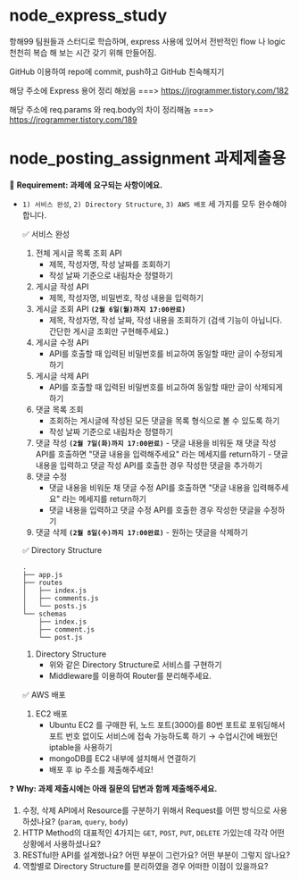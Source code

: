 # node_express_study

항해99 팀원들과 스터디로 학습하며, express 사용에 있어서 전반적인 flow 나 logic 천천히 복습 해 보는 시간 갖기 위해 만들어짐.

GitHub 이용하여 repo에 commit, push하고 GitHub 친숙해지기

해당 주소에 Express 용어 정리 해놨음 ===> https://jrogrammer.tistory.com/182

해당 주소에 req.params 와 req.body의 차이 정리해놈 ===> https://jrogrammer.tistory.com/189

# node_posting_assignment 과제제출용

🚩 **Requirement: 과제에 요구되는 사항이에요.**

- `1) 서비스 완성`, `2) Directory Structure`, `3) AWS 배포` 세 가지를 모두 완수해야 합니다.

  ✅ 서비스 완성

  1. 전체 게시글 목록 조회 API
     - 제목, 작성자명, 작성 날짜를 조회하기
     - 작성 날짜 기준으로 내림차순 정렬하기
  2. 게시글 작성 API
     - 제목, 작성자명, 비밀번호, 작성 내용을 입력하기
  3. 게시글 조회 API
     **`(2월 6일(월)까지 17:00완료)`**
     - 제목, 작성자명, 작성 날짜, 작성 내용을 조회하기
       (검색 기능이 아닙니다. 간단한 게시글 조회만 구현해주세요.)
  4. 게시글 수정 API
     - API를 호출할 때 입력된 비밀번호를 비교하여 동일할 때만 글이 수정되게 하기
  5. 게시글 삭제 API
     - API를 호출할 때 입력된 비밀번호를 비교하여 동일할 때만 글이 삭제되게 하기
  6. 댓글 목록 조회
     - 조회하는 게시글에 작성된 모든 댓글을 목록 형식으로 볼 수 있도록 하기
     - 작성 날짜 기준으로 내림차순 정렬하기
  7. 댓글 작성
     **`(2월 7일(화)까지 17:00완료)`** - 댓글 내용을 비워둔 채 댓글 작성 API를 호출하면 "댓글 내용을 입력해주세요" 라는 메세지를 return하기 - 댓글 내용을 입력하고 댓글 작성 API를 호출한 경우 작성한 댓글을 추가하기
  8. 댓글 수정
     - 댓글 내용을 비워둔 채 댓글 수정 API를 호출하면 "댓글 내용을 입력해주세요" 라는 메세지를 return하기
     - 댓글 내용을 입력하고 댓글 수정 API를 호출한 경우 작성한 댓글을 수정하기
  9. 댓글 삭제
     **`(2월 8일(수)까지 17:00완료)`** - 원하는 댓글을 삭제하기

  ✅ Directory Structure

  ```
  .
  ├── app.js
  ├── routes
  │   ├── index.js
  │   ├── comments.js
  │   └── posts.js
  └── schemas
      ├── index.js
      ├── comment.js
      └── post.js
  ```

  1. Directory Structure
     - 위와 같은 Directory Structure로 서비스를 구현하기
     - Middleware를 이용하여 Router를 분리해주세요.

  ✅ AWS 배포

  1. EC2 배포
     - Ubuntu EC2 를 구매한 뒤, 노드 포트(3000)를 80번 포트로 포워딩해서 포트 번호 없이도 서비스에 접속 가능하도록 하기
       → 수업시간에 배웠던 iptable을 사용하기
     - mongoDB를 EC2 내부에 설치해서 연결하기
     - 배포 후 ip 주소를 제출해주세요!

❓ **Why: 과제 제출시에는 아래 질문의 답변과 함께 제출해주세요.**

1. 수정, 삭제 API에서 Resource를 구분하기 위해서 Request를 어떤 방식으로 사용하셨나요? (`param`, `query`, `body`)
2. HTTP Method의 대표적인 4가지는 `GET`, `POST`, `PUT`, `DELETE` 가있는데 각각 어떤 상황에서 사용하셨나요?
3. RESTful한 API를 설계했나요? 어떤 부분이 그런가요? 어떤 부분이 그렇지 않나요?
4. 역할별로 Directory Structure를 분리하였을 경우 어떠한 이점이 있을까요?
